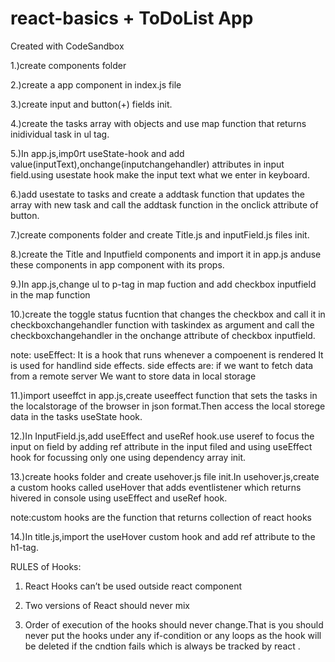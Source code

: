 # react-basics + ToDoList App

Created with CodeSandbox

1.)create components folder

2.)create a app component in index.js file

3.)create input and button(+) fields init.

4.)create the tasks array with objects and use map function that returns inidividual task in ul tag.

5.)In app.js,imp0rt useState-hook and add value(inputText),onchange(inputchangehandler) attributes in input field.using usestate hook make the input text what we enter in keyboard.

6.)add usestate to tasks and create a addtask function that updates the array with new task and call the addtask function in the onclick attribute of button.

7.)create components folder and create Title.js and inputField.js files init.

8.)create the Title and Inputfield components and import it in app.js anduse these components in app component with its props.

9.)In app.js,change ul to p-tag in map fuction and add checkbox inputfield in the map function

10.)create the toggle status fucntion that changes the checkbox and call it in checkboxchangehandler function with taskindex as argument and call the checkboxchangehandler in the onchange attribute of checkbox inputfield.

note:
useEffect:
It is a hook that runs whenever a compoenent is rendered
It is used for handlind side effects.
side effects are:
if we want to fetch data from a remote server
We want to store data in local storage

11.)import useeffct in app.js,create useeffect function that sets the tasks in the localstorage of the browser in json format.Then access the local storege data in the tasks useState hook.

12.)In InputField.js,add useEffect and useRef hook.use useref to focus the input on field by adding ref attribute in the input filed and using useEffect hook for focussing only one using dependency array init.

13.)create hooks folder and create usehover.js file init.In usehover.js,create a custom hooks called useHover that adds eventlistener which returns hivered in console using useEffect and useRef hook.

note:custom hooks are the function that returns collection of react hooks

14.)In title.js,import the useHover custom hook and add ref attribute to the h1-tag.

RULES of Hooks:
1) React Hooks can’t be used outside react component

2) Two versions of React should never mix

3) Order of execution of the hooks should never change.That is you should never put the hooks under any if-condition or any loops as the hook will be deleted if the cndtion fails which is always be tracked by react .